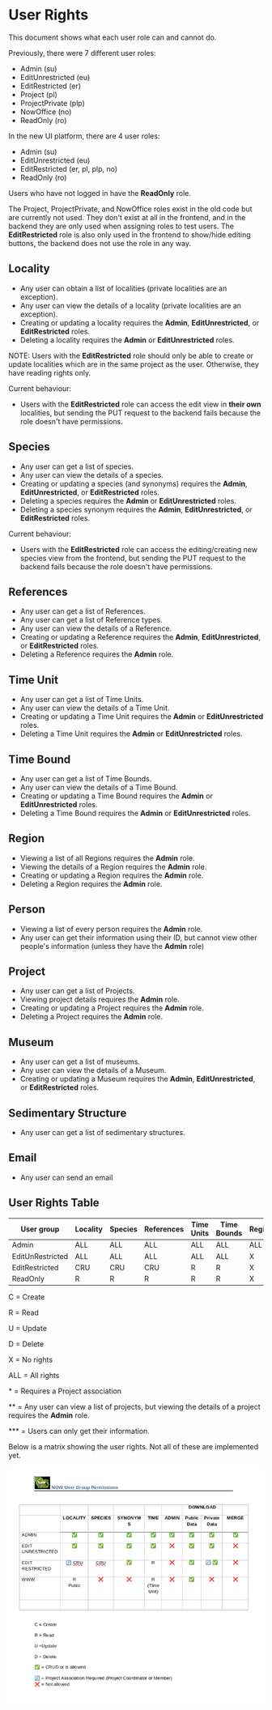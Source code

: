 # User Rights

This document shows what each user role can and cannot do.

Previously, there were 7 different user roles:
- Admin (su)
- EditUnrestricted (eu)
- EditRestricted (er)
- Project (pl)
- ProjectPrivate (plp)
- NowOffice (no)
- ReadOnly (ro)

In the new UI platform, there are 4 user roles:
- Admin (su)
- EditUnrestricted (eu)
- EditRestricted (er, pl, plp, no)
- ReadOnly (ro)

Users who have not logged in have the **ReadOnly** role.

The Project, ProjectPrivate, and NowOffice roles exist in the old code but are currently not used. They don't exist at all in the frontend, and in the backend they are only used when assigning roles to test users.
The **EditRestricted** role is also only used in the frontend to show/hide editing buttons, the backend does not use the role in any way.

## Locality

- Any user can obtain a list of localities (private localities are an exception).
- Any user can view the details of a locality (private localities are an exception).
- Creating or updating a locality requires the **Admin**, **EditUnrestricted**, or **EditRestricted** roles.
- Deleting a locality requires the **Admin** or **EditUnrestricted** roles.

NOTE: Users with the **EditRestricted** role should only be able to create or update localities which are in the same project as the user. Otherwise, they have reading rights only.

Current behaviour:
- Users with the **EditRestricted** role can access the edit view in **their own** localities, but sending the PUT request to the backend fails because the role doesn't have permissions.

## Species

- Any user can get a list of species.
- Any user can view the details of a species.
- Creating or updating a species (and synonyms) requires the **Admin**, **EditUnrestricted**, or **EditRestricted** roles.
- Deleting a species requires the **Admin** or **EditUnrestricted** roles.
- Deleting a species synonym requires the **Admin**, **EditUnrestricted**, or **EditRestricted** roles.

Current behaviour:

- Users with the **EditRestricted** role can access the editing/creating new species view from the frontend, but sending the PUT request to the backend fails because the role doesn't have permissions.

## References

- Any user can get a list of References.
- Any user can get a list of Reference types.
- Any user can view the details of a Reference.
- Creating or updating a Reference requires the **Admin**, **EditUnrestricted**, or **EditRestricted** roles.
- Deleting a Reference requires the **Admin** role.

## Time Unit

- Any user can get a list of Time Units.
- Any user can view the details of a Time Unit.
- Creating or updating a Time Unit requires the **Admin** or **EditUnrestricted** roles.
- Deleting a Time Unit requires the **Admin** or **EditUnrestricted** roles.

## Time Bound

- Any user can get a list of Time Bounds.
- Any user can view the details of a Time Bound.
- Creating or updating a Time Bound requires the **Admin** or **EditUnrestricted** roles.
- Deleting a Time Bound requires the **Admin** or **EditUnrestricted** roles.

## Region

- Viewing a list of all Regions requires the **Admin** role.
- Viewing the details of a Region requires the **Admin** role.
- Creating or updating a Region requires the **Admin** role.
- Deleting a Region requires the **Admin** role.

## Person

- Viewing a list of every person requires the **Admin** role.
- Any user can get their information using their ID, but cannot view other people's information (unless they have the **Admin** role)

## Project

- Any user can get a list of Projects.
- Viewing project details requires the **Admin** role.
- Creating or updating a Project requires the **Admin** role.
- Deleting a Project requires the **Admin** role.

## Museum

- Any user can get a list of museums.
- Any user can view the details of a Museum.
- Creating or updating a Museum requires the **Admin**, **EditUnrestricted**, or **EditRestricted** roles.

## Sedimentary Structure

- Any user can get a list of sedimentary structures.

## Email

- Any user can send an email

## User Rights Table


| User group       | Locality | Species | References | Time Units | Time Bounds | Regions | Persons | Projects | Museums | Sedimentary Structures | Sending Email |
| ---------------- | -------- | ------- | ---------- | ---------- | ----------- | ------- | ------- | -------- | ------- | ---------------------- | ------------- |
| Admin            | ALL      | ALL     | ALL        | ALL        | ALL         | ALL     | ALL     | ALL      | ALL     | ALL                    | C             |
| EditUnRestricted | ALL      | ALL     | ALL        | ALL        | ALL         | X       | X\*\*\* | R\*\*    | ALL     | ALL                    | C             |
| EditRestricted   | CRU      | CRU     | CRU        | R          | R           | X       | X\*\*\* | R\*\*    | R       | R                      | C             |
| ReadOnly         | R        | R       | R          | R          | R           | X       | X\*\*\* | R\*\*    | R       | R                      | C             |

C = Create

R = Read

U = Update

D = Delete

X = No rights

ALL = All rights

\* = Requires a Project association

\*\* = Any user can view a list of projects, but viewing the details of a project requires the **Admin** role.

\*\*\* = Users can only get their information.

Below is a matrix showing the user rights. Not all of these are implemented yet.

![image](./images/user_rights_matrix.png)
